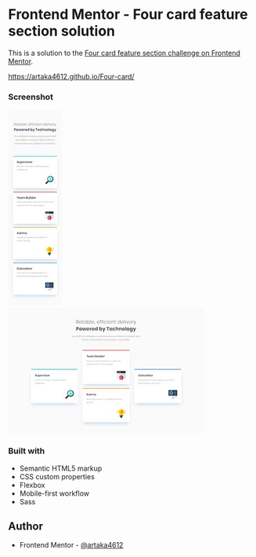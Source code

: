# Frontend Mentor - Four card feature section solution

This is a solution to the [Four card feature section challenge on Frontend Mentor](https://www.frontendmentor.io/challenges/four-card-feature-section-weK1eFYK).

https://artaka4612.github.io/Four-card/

### Screenshot

![Four card](./images/mobile-model.jpg)
![Four card](./images/desktop-model.jpg)

### Built with

- Semantic HTML5 markup
- CSS custom properties
- Flexbox
- Mobile-first workflow
- Sass

## Author

- Frontend Mentor - [@artaka4612](https://www.frontendmentor.io/profile/artaka4612)
